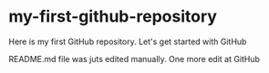 # my-first-github-repository
Here is my first GitHub repository. Let's get started with GitHub

README.md file was juts edited manually. One more edit at GitHub
